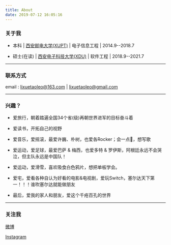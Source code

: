 ```yaml
---
title: About
date: 2019-07-12 16:05:16
---
```

### 关于我
- 本科 | [西安邮电大学(XUPT)](http://www.xupt.edu.cn/) | 电子信息工程 | 2014.9--2018.7
  
- 硕士(在读) | [西安电子科技大学(XDU)](https://www.xidian.edu.cn/) | 软件工程 | 2018.9--2021.7

***
### 联系方式
email : lixuetaoleo@163.com | lixuetaoleo@gmail.com
***
### 兴趣？
  
- 爱旅行，朝着踏遍全国34个省(级)再朝世界进军的目标奋斗着
  
- 爱读书，开拓自己的视野
  
- 爱音乐，爱摇滚，最爱许巍、朴树，也爱各Rocker；会一点🎸，想写歌
  
- 爱运动，爱足球，最爱巴萨 & 梅西，也爱多特 & 罗伊斯，阿根廷永远不会哭泣，但主队永远是中国队！

- 爱运动，爱滑雪，喜欢吸食白色鸦片，想把单板学会。
  
- 爱宅，爱看各种自认为好看的电影&电视剧，爱玩Switch，塞尔达天下第一！！！谁吹塞尔达就能做朋友

- 最后，爱我的家人和朋友，爱这个千疮百孔的世界
***
### 关注我
[微博](https://weibo.com/u/1791741344)

[Instagram](https://www.instagram.com/lixuetaoleo/)